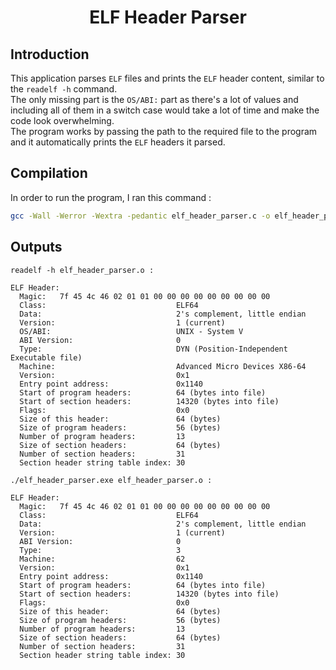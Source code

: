 <h1 align = "center"> ELF Header Parser </h1>

## Introduction
This application parses `ELF` files and prints the `ELF` header content, similar to the `readelf -h` command. <br>
The only missing part is the `OS/ABI:` part as there's a lot of values and including all of them in a switch case
would take a lot of time and make the code look overwhelming. <br>
The program works by passing the path to the required file to the program and it automatically prints the `ELF` headers it parsed.

## Compilation
In order to run the program, I ran this command : <br>
```bash
gcc -Wall -Werror -Wextra -pedantic elf_header_parser.c -o elf_header_parser.o
```

## Outputs

`readelf -h elf_header_parser.o :` <br>
```text
ELF Header:
  Magic:   7f 45 4c 46 02 01 01 00 00 00 00 00 00 00 00 00 
  Class:                             ELF64
  Data:                              2's complement, little endian
  Version:                           1 (current)
  OS/ABI:                            UNIX - System V
  ABI Version:                       0
  Type:                              DYN (Position-Independent Executable file)
  Machine:                           Advanced Micro Devices X86-64
  Version:                           0x1
  Entry point address:               0x1140
  Start of program headers:          64 (bytes into file)
  Start of section headers:          14320 (bytes into file)
  Flags:                             0x0
  Size of this header:               64 (bytes)
  Size of program headers:           56 (bytes)
  Number of program headers:         13
  Size of section headers:           64 (bytes)
  Number of section headers:         31
  Section header string table index: 30
```

`./elf_header_parser.exe elf_header_parser.o :` <br>
```text
ELF Header:
  Magic:   7f 45 4c 46 02 01 01 00 00 00 00 00 00 00 00 00 
  Class:                             ELF64
  Data:                              2's complement, little endian
  Version:                           1 (current)
  ABI Version:                       0
  Type:                              3
  Machine:                           62
  Version:                           0x1
  Entry point address:               0x1140
  Start of program headers:          64 (bytes into file)
  Start of section headers:          14320 (bytes into file)
  Flags:                             0x0
  Size of this header:               64 (bytes)
  Size of program headers:           56 (bytes)
  Number of program headers:         13
  Size of section headers:           64 (bytes)
  Number of section headers:         31
  Section header string table index: 30
```
